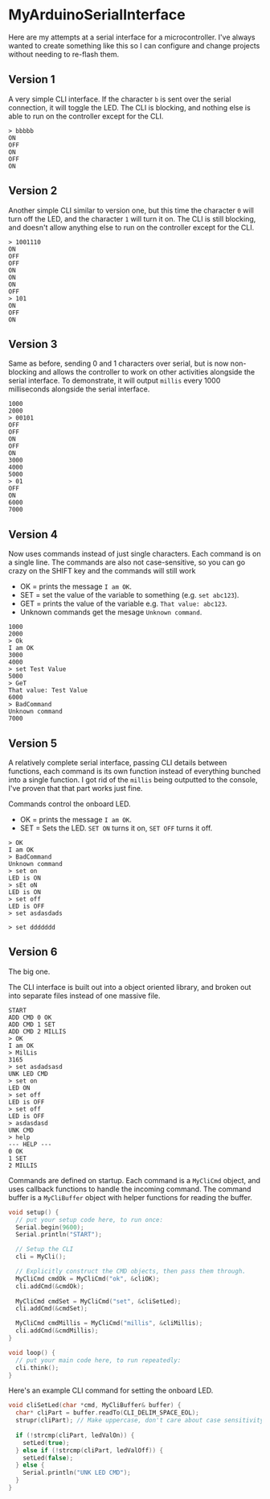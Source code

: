 # MyArduinoSerialInterface
Here are my attempts at a serial interface for a microcontroller. I've always wanted to create something like this so I can configure and change projects without needing to re-flash them.

## Version 1
A very simple CLI interface. If the character `b` is sent over the serial connection, it will toggle the LED.
The CLI is blocking, and nothing else is able to run on the controller except for the CLI.

```
> bbbbb
ON
OFF
ON
OFF
ON
```

## Version 2
Another simple CLI similar to version one, but this time the character `0` will turn off the LED, and the character `1` will turn it on.
The CLI is still blocking, and doesn't allow anything else to run on the controller except for the CLI.

```
> 1001110
ON
OFF
OFF
ON
ON
ON
OFF
> 101
ON
OFF
ON
```

## Version 3
Same as before, sending 0 and 1 characters over serial, but is now non-blocking and allows the controller to work on other activities alongside the serial interface.
To demonstrate, it will output `millis` every 1000 milliseconds alongside the serial interface.

```
1000
2000
> 00101
OFF
OFF
ON
OFF
ON
3000
4000
5000
> 01
OFF
ON
6000
7000
```

## Version 4
Now uses commands instead of just single characters. Each command is on a single line. The commands are also not case-sensitive, so you can go crazy on the SHIFT key and the commands will still work

* OK = prints the message `I am OK`.
* SET = set the value of the variable to something (e.g. `set abc123`).
* GET = prints the value of the variable e.g. `That value: abc123`.
* Unknown commands get the mesage `Unknown command`.

```
1000
2000
> Ok
I am OK
3000
4000
> set Test Value
5000
> GeT
That value: Test Value
6000
> BadCommand
Unknown command
7000
```

## Version 5
A relatively complete serial interface, passing CLI details between functions, each command is its own function instead of everything bunched into a single function.
I got rid of the `millis` being outputted to the console, I've proven that that part works just fine.

Commands control the onboard LED.
* OK = prints the message `I am OK`.
* SET = Sets the LED. `SET ON` turns it on, `SET OFF` turns it off.

```
> OK
I am OK
> BadCommand
Unknown command
> set on
LED is ON
> sEt oN
LED is ON
> set off
LED is OFF
> set asdasdads

> set ddddddd

```

## Version 6
The big one.

The CLI interface is built out into a object oriented library, and broken out into separate files instead of one massive file.

```
START
ADD CMD 0 OK
ADD CMD 1 SET
ADD CMD 2 MILLIS
> OK
I am OK
> MilLis
3165
> set asdadsasd
UNK LED CMD
> set on
LED ON
> set off
LED is OFF
> set off
LED is OFF
> asdasdasd
UNK CMD
> help
--- HELP ---
0 OK
1 SET
2 MILLIS
```

Commands are defined on startup. Each command is a `MyCliCmd` object, and uses callback functions to handle the incoming command. The command buffer is a `MyCliBuffer` object with helper functions for reading the buffer.

```cpp
void setup() {
  // put your setup code here, to run once:
  Serial.begin(9600);
  Serial.println("START");

  // Setup the CLI
  cli = MyCli();

  // Explicitly construct the CMD objects, then pass them through.
  MyCliCmd cmdOk = MyCliCmd("ok", &cliOK);
  cli.addCmd(&cmdOk);
  
  MyCliCmd cmdSet = MyCliCmd("set", &cliSetLed);
  cli.addCmd(&cmdSet);

  MyCliCmd cmdMillis = MyCliCmd("millis", &cliMillis);
  cli.addCmd(&cmdMillis);
}

void loop() {
  // put your main code here, to run repeatedly:
  cli.think();
}
```

Here's an example CLI command for setting the onboard LED.

```cpp
void cliSetLed(char *cmd, MyCliBuffer& buffer) {
  char* cliPart = buffer.readTo(CLI_DELIM_SPACE_EOL);
  strupr(cliPart); // Make uppercase, don't care about case sensitivity
  
  if (!strcmp(cliPart, ledValOn)) {
    setLed(true);
  } else if (!strcmp(cliPart, ledValOff)) {
    setLed(false);
  } else {
    Serial.println("UNK LED CMD");
  }
}
```
